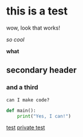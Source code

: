 # this is a test

wow, look that works!

*so cool*

**what**

## secondary header

### and a third

`can I make code?`

```python
def main():
    print("Yes, I can!")
```

[test](test.md)
[private test](private/test.md)
